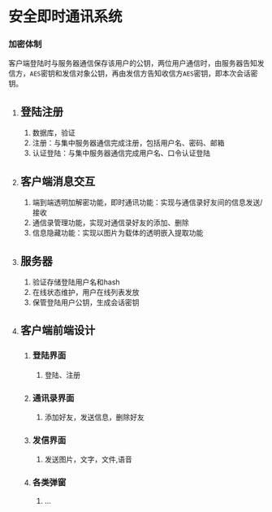 # 安全即时通讯系统

### 加密体制

 客户端登陆时与服务器通信保存该用户的公钥，两位用户通信时，由服务器告知发信方，`AES`密钥和发信对象公钥，再由发信方告知收信方`AES`密钥，即本次会话密钥。

1. ## 登陆注册

   1. 数据库，验证
   2. 注册：与集中服务器通信完成注册，包括用户名、密码、邮箱
   3. 认证登陆：与集中服务器通信完成用户名、口令认证登陆

2. ## 客户端消息交互

   1. 端到端透明加解密功能，即时通讯功能：实现与通信录好友间的信息发送/接收
   2. 通信录管理功能，实现对通信录好友的添加、删除
   3. 信息隐藏功能：实现以图片为载体的透明嵌入提取功能

3. ## 服务器

   1. 验证存储登陆用户名和hash
   2. 在线状态维护，用户在线列表发放
   3. 保管登陆用户公钥，生成会话密钥

   

4. ## 客户端前端设计

   1. ### 登陆界面

      1. 登陆、注册

   2. ### 通讯录界面

      1. 添加好友，发送信息，删除好友

   3. ### 发信界面

      1. 发送图片，文字，文件,语音

   4. ### 各类弹窗

      1. ...

